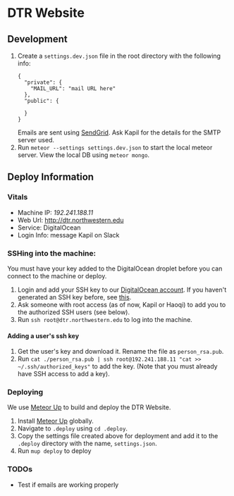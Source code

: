 # DTR Website

## Development
1. Create a `settings.dev.json` file in the root directory with the following info:
    ```
    {
      "private": {
        "MAIL_URL": "mail URL here"
      },
      "public": {
    
      }
    }
    ```
   Emails are sent using [SendGrid](https://sendgrid.com/). Ask Kapil for the details for the SMTP server used.
2. Run `meteor --settings settings.dev.json` to start the local meteor server. View the local DB using `meteor mongo`.

## Deploy Information

### Vitals

- Machine IP: _192.241.188.11_
- Web Url: <http://dtr.northwestern.edu>
- Service: DigitalOcean
- Login Info: message Kapil on Slack

### SSHing into the machine:
You must have your key added to the DigitalOcean droplet before you can connect to the machine or deploy. 

1. Login and add your SSH key to our [DigitalOcean account](https://cloud.digitalocean.com/settings/security). If you haven't generated an SSH key before, see [this](https://www.digitalocean.com/community/tutorials/how-to-set-up-ssh-keys--2).
2. Ask someone with root access (as of now, Kapil or Haoqi) to add you to the authorized SSH users (see below).
3. Run `ssh root@dtr.northwestern.edu` to log into the machine.



#### Adding a user's ssh key
1. Get the user's key and download it. Rename the file as `person_rsa.pub`.
2. Run `cat ./person_rsa.pub | ssh root@192.241.188.11 "cat >> ~/.ssh/authorized_keys"` to add the key. (Note that you must already have SSH access to add a key).

### Deploying
We use [Meteor Up](http://meteor-up.com/) to build and deploy the DTR Website.
1. Install [Meteor Up](http://meteor-up.com/getting-started.html) globally.
2. Navigate to `.deploy` using `cd .deploy`.
3. Copy the settings file created above for deployment and add it to the `.deploy` directory with the name, `settings.json`. 
2. Run `mup deploy` to deploy 

### TODOs
- Test if emails are working properly
